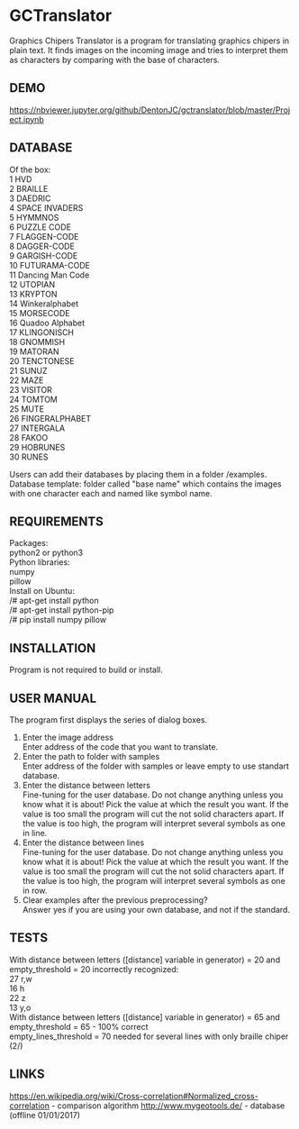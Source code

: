# GCTranslator
Graphics Chipers Translator is a program for translating graphics chipers in plain text. It finds images on the incoming image and tries to interpret them as characters by comparing with the base of characters.
## DEMO 
https://nbviewer.jupyter.org/github/DentonJC/gctranslator/blob/master/Project.ipynb
## DATABASE
Of the box:   
1 HVD  
2 BRAILLE  
3 DAEDRIC   
4 SPACE INVADERS   
5 HYMMNOS  
6 PUZZLE CODE  
7 FLAGGEN-CODE  
8 DAGGER-CODE   
9 GARGISH-CODE   
10 FUTURAMA-CODE   
11 Dancing Man Code  
12 UTOPIAN   
13 KRYPTON  
14 Winkeralphabet  
15 MORSECODE   
16 Quadoo Alphabet   
17 KLINGONISCH   
18 GNOMMISH  
19 MATORAN   
20 TENCTONESE   
21 SUNUZ   
22 MAZE  
23 VISITOR  
24 TOMTOM   
25 MUTE  
26 FINGERALPHABET  
27 INTERGALA   
28 FAKOO  
29 HOBRUNES  
30 RUNES  

Users can add their databases by placing them in a folder /examples.   
Database template: folder called "base name" which contains the images with one character each and named like symbol name.
## REQUIREMENTS
Packages:  
python2 or python3  
Python libraries:  
numpy  
pillow  
Install on Ubuntu:  
/# apt-get install python  
/# apt-get install python-pip  
/# pip install numpy pillow  
## INSTALLATION
Program is not required to build or install.
## USER MANUAL
The program first displays the series of dialog boxes.  
1) Enter the image address  
Enter address of the code that you want to translate.  
2) Enter the path to folder with samples  
Enter address of the folder with samples or leave empty to use standart database.  
3) Enter the distance between letters  
Fine-tuning for the user database. Do not change anything unless you know what it is about! Pick the value at which the result you want. If the value is too small the program will cut the not solid characters apart. If the value is too high, the program will interpret several symbols as one in line.  
4) Enter the distance between lines  
Fine-tuning for the user database. Do not change anything unless you know what it is about! Pick the value at which the result you want. If the value is too small the program will cut the not solid characters apart. If the value is too high, the program will interpret several symbols as one in row.  
5) Clear examples after the previous preprocessing?  
Answer yes if you are using your own database, and not if the standard.  
## TESTS
With distance between letters ([distance] variable in generator) = 20 and empty_threshold = 20 incorrectly recognized:  
27 r,w  
16 h  
22 z  
13 y,o  
With distance between letters ([distance] variable in generator) = 65 and empty_threshold = 65 - 100% correct  
empty_lines_threshold = 70 needed for several lines with only braille chiper (2/)  
## LINKS
https://en.wikipedia.org/wiki/Cross-correlation#Normalized_cross-correlation - comparison algorithm
http://www.mygeotools.de/ - database (offline 01/01/2017)
